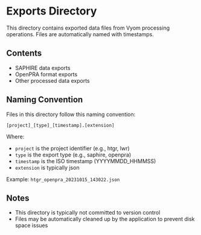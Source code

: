 # Exports Directory

This directory contains exported data files from Vyom processing operations. Files are automatically named with timestamps.

## Contents

- SAPHIRE data exports
- OpenPRA format exports
- Other processed data exports

## Naming Convention

Files in this directory follow this naming convention:

`[project]_[type]_[timestamp].[extension]`

Where:
- `project` is the project identifier (e.g., htgr, lwr)
- `type` is the export type (e.g., saphire, openpra)
- `timestamp` is the ISO timestamp (YYYYMMDD_HHMMSS)
- `extension` is typically json

Example: `htgr_openpra_20231015_143022.json`

## Notes

- This directory is typically not committed to version control
- Files may be automatically cleaned up by the application to prevent disk space issues 